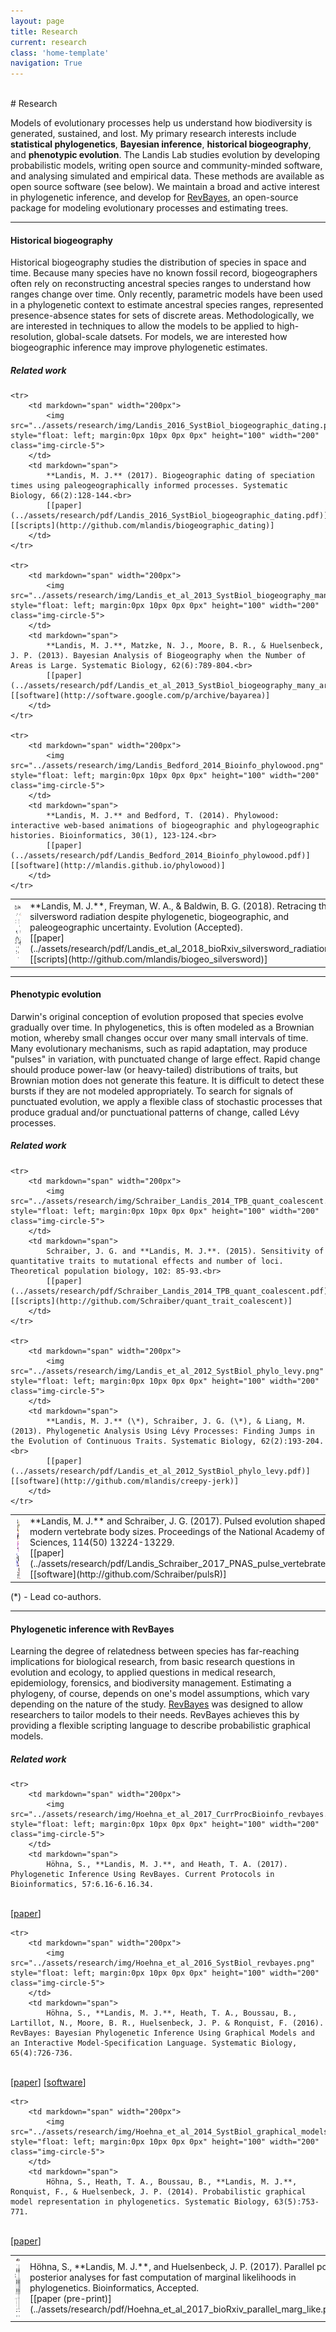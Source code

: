 ```yaml
---
layout: page
title: Research
current: research
class: 'home-template'
navigation: True
---
```


<br>
# Research

Models of evolutionary processes help us understand how biodiversity is generated, sustained, and lost.
My primary research interests include **statistical phylogenetics**, **Bayesian inference**, **historical biogeography**, and **phenotypic evolution**.
The Landis Lab studies evolution by developing probabilistic models, writing open source and community-minded software, and analysing simulated and empirical data.
These methods are available as open source software (see below).
We maintain a broad and active interest in phylogenetic inference, and develop for [RevBayes](http://revbayes.com), an open-source package for modeling evolutionary processes and estimating trees.

---

#### Historical biogeography

Historical biogeography studies the distribution of species in space and time.
Because many species have no known fossil record, biogeographers often rely on reconstructing ancestral species ranges to understand how ranges change over time.
Only recently, parametric models have been used in a phylogenetic context to estimate ancestral species ranges, represented presence-absence states for sets of discrete areas.
Methodologically, we are interested in techniques to allow the models to be applied to high-resolution, global-scale datsets.
For models, we are interested how biogeographic inference may improve phylogenetic estimates.

##### Related work

<table>
    <tr>
        <td markdown="span" width="200px">
            <img height="100px" width="180px" src="../assets/research/img/Landis_et_al_2018_Evolution_silversword_radiation.png" style="float: left; margin:0px 10px 0px 0px" class="img-circle-5">
        </td>
        <td markdown="span">
            **Landis, M. J.**, Freyman, W. A., & Baldwin, B. G. (2018). Retracing the silversword radiation despite phylogenetic, biogeographic, and paleogeographic uncertainty. Evolution (Accepted).<br>
            [[paper](../assets/research/pdf/Landis_et_al_2018_bioRxiv_silversword_radiation)]  [[scripts](http://github.com/mlandis/biogeo_silversword)]
        </td>
    </tr>

    <tr>
        <td markdown="span" width="200px">
            <img src="../assets/research/img/Landis_2016_SystBiol_biogeographic_dating.png" style="float: left; margin:0px 10px 0px 0px" height="100" width="200" class="img-circle-5">
        </td>
        <td markdown="span">
            **Landis, M. J.** (2017). Biogeographic dating of speciation times using paleogeographically informed processes. Systematic Biology, 66(2):128-144.<br>
            [[paper](../assets/research/pdf/Landis_2016_SystBiol_biogeographic_dating.pdf)]  [[scripts](http://github.com/mlandis/biogeographic_dating)]
        </td>
    </tr>

    <tr>
        <td markdown="span" width="200px">
            <img src="../assets/research/img/Landis_et_al_2013_SystBiol_biogeography_many_areas.png" style="float: left; margin:0px 10px 0px 0px" height="100" width="200" class="img-circle-5">
        </td>
        <td markdown="span">
            **Landis, M. J.**, Matzke, N. J., Moore, B. R., & Huelsenbeck, J. P. (2013). Bayesian Analysis of Biogeography when the Number of Areas is Large. Systematic Biology, 62(6):789-804.<br>
            [[paper](../assets/research/pdf/Landis_et_al_2013_SystBiol_biogeography_many_areas.pdf)]  [[software](http://software.google.com/p/archive/bayarea)]
        </td>
    </tr>

    <tr>
        <td markdown="span" width="200px">
            <img src="../assets/research/img/Landis_Bedford_2014_Bioinfo_phylowood.png" style="float: left; margin:0px 10px 0px 0px" height="100" width="200" class="img-circle-5">
        </td>
        <td markdown="span">
            **Landis, M. J.** and Bedford, T. (2014). Phylowood: interactive web-based animations of biogeographic and phylogeographic histories. Bioinformatics, 30(1), 123-124.<br>
            [[paper](../assets/research/pdf/Landis_Bedford_2014_Bioinfo_phylowood.pdf)]  [[software](http://mlandis.github.io/phylowood)]
        </td>
    </tr>
</table>

---

#### Phenotypic evolution

Darwin's original conception of evolution proposed that species evolve gradually over time.
In phylogenetics, this is often modeled as a Brownian motion, whereby small changes occur over many small intervals of time.
Many evolutionary mechanisms, such as rapid adaptation, may produce "pulses" in variation, with punctuated change of large effect.
Rapid change should produce power-law (or heavy-tailed) distributions of traits, but Brownian motion does not generate this feature.
It is difficult to detect these bursts if they are not modeled appropriately.
To search for signals of punctuated evolution, we apply a flexible class of stochastic processes that produce gradual and/or punctuational patterns of change, called Lévy processes.

##### Related work

<table>
    <tr>
        <td markdown="span" width="200px">
            <img src="../assets/research/img/Landis_Schraiber_2017_PNAS_pulse_vertebrate.png" style="float: left; margin:0px 10px 0px 0px" height="100" width="200" class="img-circle-5">
        </td>
        <td markdown="span">
            **Landis, M. J.** and Schraiber, J. G. (2017). Pulsed evolution shaped modern vertebrate body sizes. Proceedings of the National Academy of Sciences, 114(50) 13224-13229.<br>
            [[paper](../assets/research/pdf/Landis_Schraiber_2017_PNAS_pulse_vertebrate.pdf)]  [[software](http://github.com/Schraiber/pulsR)]
        </td>
    </tr>

    <tr>
        <td markdown="span" width="200px">
            <img src="../assets/research/img/Schraiber_Landis_2014_TPB_quant_coalescent.png" style="float: left; margin:0px 10px 0px 0px" height="100" width="200" class="img-circle-5">
        </td>
        <td markdown="span">
            Schraiber, J. G. and **Landis, M. J.**. (2015). Sensitivity of quantitative traits to mutational effects and number of loci. Theoretical population biology, 102: 85-93.<br>
            [[paper](../assets/research/pdf/Schraiber_Landis_2014_TPB_quant_coalescent.pdf)]  [[scripts](http://github.com/Schraiber/quant_trait_coalescent)]
        </td>
    </tr>

    <tr>
        <td markdown="span" width="200px">
            <img src="../assets/research/img/Landis_et_al_2012_SystBiol_phylo_levy.png" style="float: left; margin:0px 10px 0px 0px" height="100" width="200" class="img-circle-5">
        </td>
        <td markdown="span">
            **Landis, M. J.** (\*), Schraiber, J. G. (\*), & Liang, M. (2013). Phylogenetic Analysis Using Lévy Processes: Finding Jumps in the Evolution of Continuous Traits. Systematic Biology, 62(2):193-204.<br>
            [[paper](../assets/research/pdf/Landis_et_al_2012_SystBiol_phylo_levy.pdf)]  [[software](http://github.com/mlandis/creepy-jerk)]
        </td>
    </tr>
</table>


(\*) - Lead co-authors.

---

#### Phylogenetic inference with RevBayes

Learning the degree of relatedness between species has far-reaching implications for biological research, from basic research questions in evolution and ecology, to applied questions in medical research, epidemiology, forensics, and biodiversity management.
Estimating a phylogeny, of course, depends on one's model assumptions, which vary depending on the nature of the study.
[RevBayes](http://revbayes.com) was designed to allow researchers to tailor models to their needs.
RevBayes achieves this by providing a flexible scripting language to describe probabilistic graphical models.

##### Related work

<table>
    <tr>
        <td markdown="span" width="200px">
            <img src="../assets/research/img/Hoehna_et_al_2017_Bioinformatics_parallel_marg_like.png" style="float: left; margin:0px 10px 0px 0px" height="100" width="200" class="img-circle-5">
        </td>
        <td markdown="span">
            Höhna, S., **Landis, M. J.**, and Huelsenbeck, J. P. (2017).  Parallel power posterior analyses for fast computation of marginal likelihoods in phylogenetics. Bioinformatics, Accepted.
<br>[[paper (pre-print)](../assets/research/pdf/Hoehna_et_al_2017_bioRxiv_parallel_marg_like.pdf)]
        </td>
    </tr>

    <tr>
        <td markdown="span" width="200px">
            <img src="../assets/research/img/Hoehna_et_al_2017_CurrProcBioinfo_revbayes.png" style="float: left; margin:0px 10px 0px 0px" height="100" width="200" class="img-circle-5">
        </td>
        <td markdown="span">
            Höhna, S., **Landis, M. J.**, and Heath, T. A. (2017). Phylogenetic Inference Using RevBayes. Current Protocols in Bioinformatics, 57:6.16-6.16.34.
<br>[[paper](../assets/research/pdf/Hoehna_et_al_2017_CurrProcBioinfo_revbayes.pdf)]
        </td>
    </tr>

    <tr>
        <td markdown="span" width="200px">
            <img src="../assets/research/img/Hoehna_et_al_2016_SystBiol_revbayes.png" style="float: left; margin:0px 10px 0px 0px" height="100" width="200" class="img-circle-5">
        </td>
        <td markdown="span">
            Höhna, S., **Landis, M. J.**, Heath, T. A., Boussau, B., Lartillot, N., Moore, B. R., Huelsenbeck, J. P. & Ronquist, F. (2016). RevBayes: Bayesian Phylogenetic Inference Using Graphical Models and an Interactive Model-Specification Language. Systematic Biology, 65(4):726-736.
<br>[[paper](../assets/research/pdf/Hoehna_et_al_2016_SystBiol_revbayes.pdf)]  [[software](http://github.com/revbayes/revbayes)]
        </td>
    </tr>

    <tr>
        <td markdown="span" width="200px">
            <img src="../assets/research/img/Hoehna_et_al_2014_SystBiol_graphical_models.png" style="float: left; margin:0px 10px 0px 0px" height="100" width="200" class="img-circle-5">
        </td>
        <td markdown="span">
            Höhna, S., Heath, T. A., Boussau, B., **Landis, M. J.**, Ronquist, F., & Huelsenbeck, J. P. (2014). Probabilistic graphical model representation in phylogenetics. Systematic Biology, 63(5):753-771.
<br>[[paper](../assets/research/pdf/Hoehna_et_al_2014_SystBiol_graphical_models.pdf)]
        </td>
    </tr>
</table>

